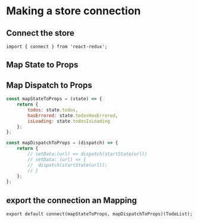 # Making a store connection

## Connect the store
`import { connect } from 'react-redux';`

## Map State to Props

## Map Dispatch to Props

```javascript
const mapStateToProps = (state) => {
	return {
		todos: state.todos,
		hasErrored: state.todosHasErrored,
		isLoading: state.todosIsLoading
	};
};

const mapDispatchToProps = (dispatch) => {
	return {
		// setData:(url) => dispatch(startState(url))
		// setData: (url) => {
		// 	dispatch(startState(url));
		// }
	};
};
```

## export the connection an Mapping
`export default connect(mapStateToProps, mapDispatchToProps)(TodoList);`